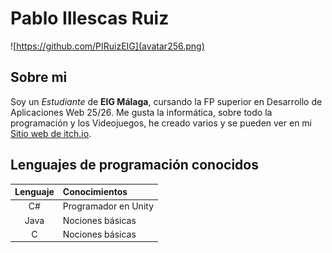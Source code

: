 # Pablo Illescas Ruiz
![https://github.com/PIRuizEIG](avatar256.png)
## Sobre mi
Soy un *Estudiante* de **EIG Málaga**, cursando la FP superior en Desarrollo de Aplicaciones Web 25/26.
Me gusta la informática, sobre todo la programación y los Videojuegos, he creado varios y se pueden ver en mi [Sitio web de itch.io](https://pabloir.itch.io/).

## Lenguajes de programación conocidos
| Lenguaje  | Conocimientos             |
|:---------:|:--------------------------|
| C#        | Programador en Unity      |
| Java      | Nociones básicas          |
| C         | Nociones básicas          |

<!--
**PIRuizEIG/PIRuizEIG** is a ✨ _special_ ✨ repository because its `README.md` (this file) appears on your GitHub profile.

Here are some ideas to get you started:

- 🔭 I’m currently working on ...
- 🌱 I’m currently learning ...
- 👯 I’m looking to collaborate on ...
- 🤔 I’m looking for help with ...
- 💬 Ask me about ...
- 📫 How to reach me: ...
- 😄 Pronouns: ...
- ⚡ Fun fact: ...
-->
